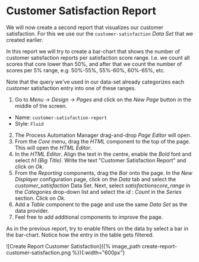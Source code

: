 # Customer Satisfaction Report

We will now create a second report that visualizes our customer satisfaction. For this we use our the `customer-satisfaction` *Data Set* that we created earlier.

In this report we will try to create a bar-chart that shows the number of customer satisfaction reports per satisfaction score range. I.e. we count all scores that core lower than 50%, and after that we count the number of scores per 5% range, e.g. 50%-55%, 55%-60%, 60%-65%, etc.

Note that the query we've used in our data-set already categorizes each customer satisfaction entry into one of these ranges.


1. Go to *Menu* -> *Design* -> *Pages* and click on the *New Page* button in the middle of the screen.
  * Name: `customer-satisfaction-report`
  * Style: `Fluid`
2. The Process Automation Manager drag-and-drop *Page Editor* will open.
3. From the *Core* menu, drag the *HTML* component to the top of the page. This will open the *HTML Editor*.
6. In the *HTML Editor*. Align the text in the centre, enable the *Bold* font and select *h1 (Big Title)*. Write the text "Customer Satisfaction Report" and click on *Ok*.
7. From the *Reporting* components, drag the *Bar* onto the page. In the *New Displayer* configuration page, click on the *Data* tab and select the *customer_satisfaction* Data Set. Next, select *satisfactionscore_range* in the *Categories* drop-down list and select the *id* : *Count* in the *Series* section. Click on *Ok*.
8. Add a *Table* component to the page and use the same *Data Set* as the data provider.
9. Feel free to add additional components to improve the page.

As in the previous report, try to enable filters on the data by select a bar in the bar-chart. Notice how the entry in the table gets filtered.

![Create Report Customer Satisfaction]({% image_path create-report-customer-satisfaction.png %}){:width="600px"}
